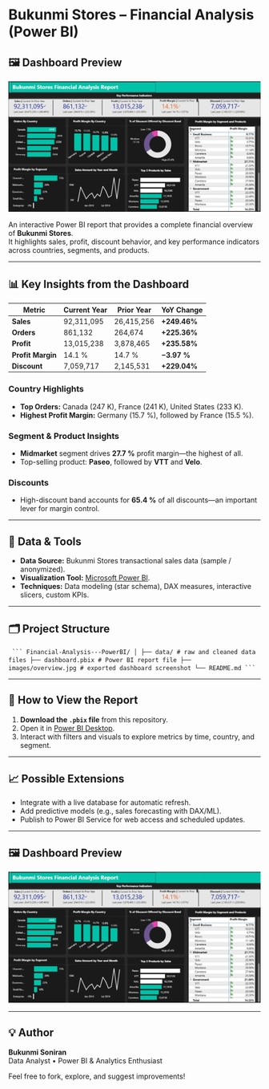 # Bukunmi Stores – Financial Analysis (Power BI)

## 🖼️ Dashboard Preview
![Bukunmi Stores Financial Analysis Overview](over.JPG)


An interactive Power BI report that provides a complete financial overview of **Bukunmi Stores**.  
It highlights sales, profit, discount behavior, and key performance indicators across countries, segments, and products.

---

## 📊 Key Insights from the Dashboard

| Metric | Current Year | Prior Year | YoY Change |
|-------|-------------|-----------|-----------|
| **Sales** | 92,311,095 | 26,415,256 | **+249.46%** |
| **Orders** | 861,132 | 264,674 | **+225.36%** |
| **Profit** | 13,015,238 | 3,878,465 | **+235.58%** |
| **Profit Margin** | 14.1 % | 14.7 % | **−3.97 %** |
| **Discount** | 7,059,717 | 2,145,531 | **+229.04%** |

### Country Highlights
- **Top Orders:** Canada (247 K), France (241 K), United States (233 K).
- **Highest Profit Margin:** Germany (15.7 %), followed by France (15.5 %).

### Segment & Product Insights
- **Midmarket** segment drives **27.7 %** profit margin—the highest of all.
- Top-selling product: **Paseo**, followed by **VTT** and **Velo**.

### Discounts
- High-discount band accounts for **65.4 %** of all discounts—an important lever for margin control.

---

## 🔧 Data & Tools
- **Data Source:** Bukunmi Stores transactional sales data (sample / anonymized).
- **Visualization Tool:** [Microsoft Power BI](https://powerbi.microsoft.com/).
- **Techniques:** Data modeling (star schema), DAX measures, interactive slicers, custom KPIs.

---

## 🗂️ Project Structure

<pre><code> ``` Financial-Analysis---PowerBI/ │ ├── data/ # raw and cleaned data files ├── dashboard.pbix # Power BI report file ├── images/overview.jpg # exported dashboard screenshot └── README.md ``` </code></pre>




---

## 🚀 How to View the Report
1. **Download the `.pbix` file** from this repository.
2. Open it in [Power BI Desktop](https://powerbi.microsoft.com/desktop/).
3. Interact with filters and visuals to explore metrics by time, country, and segment.

---

## 📈 Possible Extensions
- Integrate with a live database for automatic refresh.
- Add predictive models (e.g., sales forecasting with DAX/ML).
- Publish to Power BI Service for web access and scheduled updates.

---

## 🖼️ Dashboard Preview
![Bukunmi Stores Financial Analysis Overview](over.jpg)

---

## 💡 Author
**Bukunmi Soniran**  
Data Analyst • Power BI & Analytics Enthusiast

Feel free to fork, explore, and suggest improvements!

